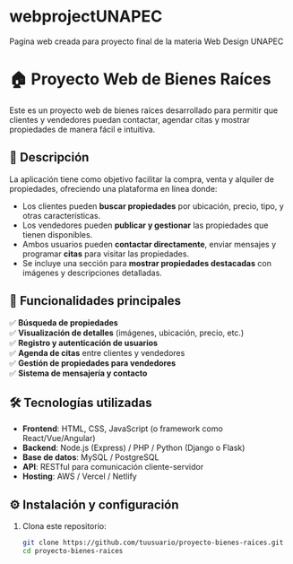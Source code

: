 # webprojectUNAPEC
Pagina web creada para proyecto final de la materia Web Design UNAPEC

# 🏠 Proyecto Web de Bienes Raíces

Este es un proyecto web de bienes raíces desarrollado para permitir que clientes y vendedores puedan contactar, agendar citas y mostrar propiedades de manera fácil e intuitiva.

## 🚀 Descripción

La aplicación tiene como objetivo facilitar la compra, venta y alquiler de propiedades, ofreciendo una plataforma en línea donde:

- Los clientes pueden **buscar propiedades** por ubicación, precio, tipo, y otras características.
- Los vendedores pueden **publicar y gestionar** las propiedades que tienen disponibles.
- Ambos usuarios pueden **contactar directamente**, enviar mensajes y programar **citas** para visitar las propiedades.
- Se incluye una sección para **mostrar propiedades destacadas** con imágenes y descripciones detalladas.

## 🎯 Funcionalidades principales

✅ **Búsqueda de propiedades**  
✅ **Visualización de detalles** (imágenes, ubicación, precio, etc.)  
✅ **Registro y autenticación de usuarios**  
✅ **Agenda de citas** entre clientes y vendedores  
✅ **Gestión de propiedades para vendedores**  
✅ **Sistema de mensajería y contacto**  

## 🛠️ Tecnologías utilizadas

- **Frontend**: HTML, CSS, JavaScript (o framework como React/Vue/Angular)
- **Backend**: Node.js (Express) / PHP / Python (Django o Flask)  
- **Base de datos**: MySQL / PostgreSQL  
- **API**: RESTful para comunicación cliente-servidor  
- **Hosting**: AWS / Vercel / Netlify  

## ⚙️ Instalación y configuración

1. Clona este repositorio:
   ```bash
   git clone https://github.com/tuusuario/proyecto-bienes-raices.git
   cd proyecto-bienes-raices
